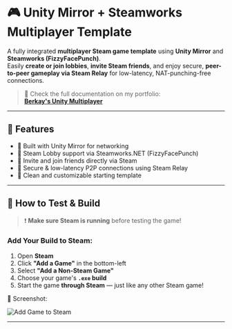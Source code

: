 # 🎮 Unity Mirror + Steamworks Multiplayer Template

A fully integrated **multiplayer Steam game template** using **Unity Mirror** and **Steamworks (FizzyFacePunch)**.  
Easily **create or join lobbies**, **invite Steam friends**, and enjoy secure, **peer-to-peer gameplay via Steam Relay** for low-latency, NAT-punching-free connections.

> 📖 Check the full documentation on my portfolio:  
> [**Berkay's Unity Multiplayer**](https://berkayw.com/unity-multiplayer.html)

---

## 🚀 Features

- 🧠 Built with Unity Mirror for networking  
- 🧩 Steam Lobby support via Steamworks.NET (FizzyFacePunch)  
- 👥 Invite and join friends directly via Steam
- 🔐 Secure & low-latency P2P connections using Steam Relay  
- 🎯 Clean and customizable starting template

---

## 🧪 How to Test & Build

> ❗️ **Make sure Steam is running** before testing the game!

### Add Your Build to Steam:
1. Open **Steam**
2. Click **"Add a Game"** in the bottom-left
3. Select **"Add a Non-Steam Game"**
4. Choose your game's **`.exe` build**
5. Start the game **through Steam** — just like any other Steam game!

📸 Screenshot:

![Add Game to Steam](https://github.com/user-attachments/assets/e8aa70da-772c-4e2c-b8de-d8b8584e43e0)


---

